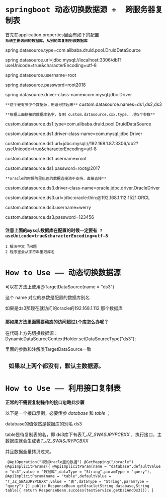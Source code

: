 # `springboot 动态切换数据源 +  跨服务器复制表`

首先在application.properties里面有如下的配置\
**`系统主要访问的数据库，从别的库复制到该数据库`**

spring.datasource.type=com.alibaba.druid.pool.DruidDataSource

spring.datasource.url=jdbc:mysql://localhost:3306/db1?useUnicode=true&characterEncoding=utf-8

spring.datasource.username=root

spring.datasource.password=root2018

spring.datasource.driver-class-name=com.mysql.jdbc.Driver


`**这个是有多少个数据源，用逗号拼起来**` 
custom.datasource.names=ds1,ds2,ds3

`**根据上面拼接的数据库名字，复制 custom.datasource.xxx.type...等5个参数**`

custom.datasource.ds1.type=com.alibaba.druid.pool.DruidDataSource

custom.datasource.ds1.driver-class-name=com.mysql.jdbc.Driver

custom.datasource.ds1.url=jdbc:mysql://192.168.1.87:3306/db2?useUnicode=true&characterEncoding=utf-8

custom.datasource.ds1.username=root

custom.datasource.ds1.password=root@2017


`**oracle的时候阿里巴巴的数据连接池不支持，直接去掉**`

custom.datasource.ds3.driver-class-name=oracle.jdbc.driver.OracleDriver

custom.datasource.ds3.url=jdbc:oracle:thin:@192.168.1.112:1521:ORCL

custom.datasource.ds3.username=werry

custom.datasource.ds3.password=123456

### `注意上面的mysql数据库在配置的时候一定要有 ?useUnicode=true&characterEncoding=utf-8 `
 `1 解决中文 `?` 问题 `  
 `2 程序里会从字符串里取库名` 
 
# `How to Use —— 动态切换数据源`

可以在方法上使用@TargetDataSource(name = "ds3")

这个 name 对应的参数是配置的数据库别名

如果是ds3那现在就访问的oracle的192.168.1.112 那个数据库

### `那如果方法里面需要动态的访问超过1个库怎么办呢？`
 在代码上方先切换数据源： 
 DynamicDataSourceContextHolder.setDataSourceType("ds3");
 
 里面的参数和注解类TargetDataSource一致
 
## ` 如果以上两个都没有，默认主数据源。`


# `How to Use —— 利用接口复制表`

**正常的不需要复制操作的接口忽略此步骤**

以下是一个接口示例，必要传参 _database_ 和 _table_ ；

database的值依然是数据库的别名 ds3  

table是待复制表的名，即 ds3库下有表*T_JZ_SWASJRYPCBXX* ，执行接口，主数据库就会生成表*T_JZ_SWASJRYPCBXX*

并且数据全量拷贝过来。

  ` @ApiOperation("得到Oracle里的数据")
    @GetMapping("/oracle")
    @ApiImplicitParams({
            @ApiImplicitParam(name = "database",defaultValue = "ds3",value = "数据库",dataType = "String",paramType = "query"),
            @ApiImplicitParam(name = "table",defaultValue = "T_JZ_SWASJRYPCBXX",value = "表",dataType = "String",paramType = "query")
    })
    public ResponseBean getOracle(String database,String table){
        return
                ResponseBean.success(testService.getDs1AndDs3());
    }`



